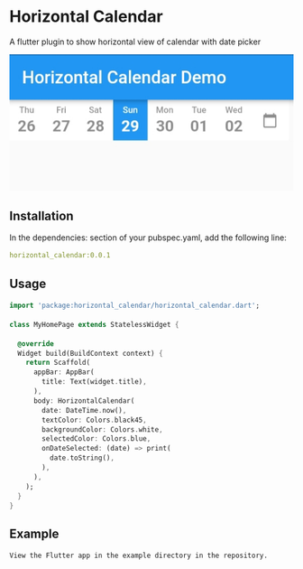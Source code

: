 # Horizontal Calendar
A flutter plugin to show horizontal view of calendar with date picker
 
![calendar image](screenshot.jpg)

## Installation
In the dependencies: section of your pubspec.yaml, add the following line:

```yaml
horizontal_calendar:0.0.1
```

## Usage

```dart
import 'package:horizontal_calendar/horizontal_calendar.dart';

class MyHomePage extends StatelessWidget {

  @override
  Widget build(BuildContext context) {
    return Scaffold(
      appBar: AppBar(
        title: Text(widget.title),
      ),
      body: HorizontalCalendar(
        date: DateTime.now(),
        textColor: Colors.black45,
        backgroundColor: Colors.white,
        selectedColor: Colors.blue,
        onDateSelected: (date) => print(
          date.toString(),
        ),
      ),
    );
  }
}
```

## Example

```
View the Flutter app in the example directory in the repository.
```